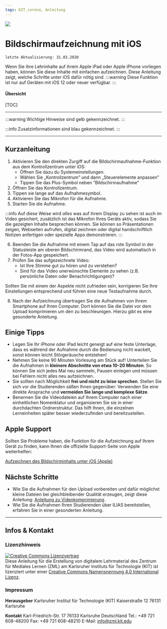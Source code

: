```yaml
---
tags: KIT_corona, Anleitung
---
```

![](https://i.imgur.com/eAg9Fgb.png)

# Bildschirmaufzeichnung mit iOS
```
letzte Aktualisierung: 31.03.2020
```
Wenn Sie ihre Lehrinhalte auf ihrem Apple iPad oder Apple iPhone vorliegen haben, können Sie diese Inhalte mit einfachen aufzeichnen. Diese Anleitung zeigt, welche Schritte unter iOS dafür nötig sind.
:::warning
Diese Funktion ist nur auf Geräten mit iOS 12 oder neuer verfügbar.
:::

#### Übersicht
[TOC]

---

:::warning
Wichtige Hinweise sind gelb gekennzeichnet.
:::

:::info
Zusatzinformationen sind blau gekennzeichnet.
:::

---
## Kurzanleitung
1. Aktivieren Sie den direkten Zurgiff auf die Bildschirmaufnahme-Funktion aus dem Kontrollzentrum unter iOS:
    * Öffnen Sie dazu du Systemeinstellungen.
    * Wählen Sie „Kontrollzentrum” und dann „Steuerelemente anpassen”
    * Tippen Sie das Plus-Symbol neben ”Bildschirmaufnahme”
2. Öffnen Sie das Kontrollzentrum.
3. Tippen sie lange auf das Aufnahmesymbol.
4. Aktivieren Sie das Mikrofon für die Aufnahme.
5. Starten Sie die Aufnahme.

:::info
Auf diese Weise wird _alles_ was auf ihrem Display zu sehen ist auch im Video gesichert, zusätzlich ist das Mikrofon Ihres Geräts aktiv, sodass Sie die gezeigten Inhalte besprechen können.
Sie können so Präsentationen zeigen, Webseiten aufrufen, digital zeichnen oder digital handschriftlich Notizen anfertigen oder spezielle Apps demonstrieren.
:::

6. Beenden Sie die Aufnahme mit einem Tap auf das rote Symbol in der Statusleiste am oberen Bildschirmrand, das Video wird automatisch in der Fotos-App gespeichert.
7. Prüfen Sie das aufgezeichnete Video:
    * Ist Ihre Stimme gut zu hören und zu verstehen?
    * Sind für das Video unerwünschte Elemente zu sehen (z.B. persönliche Daten oder Benachrichtigungen)?

Sollten Sie mit einem der Aspekte nicht zufrieden sein, korrigieren Sie Ihre Einstellungen entsprechend und führen eine neue Testaufnahme durch.

8. Nach der Aufzeichnung übertragen Sie die Aufnahmen von Ihrem Smartphone auf Ihren Computer. Dort können Sie die Datei vor dem Upload komprimieren um den zu beschleunigen. Hierzu gibt es eine gesonderte Anleitung.

## Einige Tipps
* Legen Sie Ihr iPhone oder iPad leicht geneigt auf eine feste Unterlage, dass es während der Aufnahme durch die Bedienung nicht wackelt, sonst können leicht Störgeräusche entstehen!
* Nehmen Sie keine 90 Minuten Vorlesung am Stück auf! Unterteilen Sie die Aufnahmen in **kleinere Abschnitte von etwa 10-20 Minuten**. So können Sie sich jedes Mal neu sammeln, Pausen einlegen und müssen bei Fehlern nicht alles neu aufzeichnen.
* Sie sollten nach Möglichkeit **frei und nicht zu leise sprechen**. Stellen Sie sich vor die Studierenden säßen Ihnen gegenüber: Verwenden Sie eine direkte Ansprache und **vermeiden Sie lange und komplexe Sätze**.
* Benennen Sie die Videodateien auf Ihrem Computer nach einer einheitlichen Nomenklatur und organisieren Sie sie in einer durchdachten Ordnerstruktur. Das hilft Ihnen, die einzelnen Lerneinheiten später besser wiederzufinden und bereitzustellen.


## Apple Support
Sollten Sie Probleme haben, die Funktion für die Aufzeichnung auf Ihrem Gerät zu finden, kann Ihnen die offizielle Support-Seite von Apple weiterhelfen:

[Aufzeichnen des Bildschirminhalts unter iOS (Apple)](https://support.apple.com/de-de/HT207935)

## Nächste Schritte
* Wie Sie die Aufnahmen für den Upload vorbereiten und dafür möglichst kleine Dateien bei gleichbleibender Qualität erzeugen, zeigt diese Anleitung: [Anleitung zu Videokomprimierung](https://s.kit.edu/tutorial-videokomprimierung).
* Wie Sie die Aufnahmen Ihren Studierenden über ILIAS bereitstellen, erfahren Sie in einer gesonderten Anleitung.


---
## Infos & Kontakt

### Lizenzhinweis
<a rel="license" href="http://creativecommons.org/licenses/by/4.0/"><img alt="Creative Commons Lizenzvertrag" style="border-width:0" src="https://i.creativecommons.org/l/by/4.0/88x31.png" /></a><br /><span xmlns:dct="http://purl.org/dc/terms/" property="dct:title">Diese Anleitung für die Erstellung von digitalem Lehrmaterial</span> des <span xmlns:cc="http://creativecommons.org/ns#" property="cc:attributionName">Zentrum für Mediales Lernen (ZML) am Karlsruher Instituts für Technologie (KIT)</span> ist lizenziert unter einer <a rel="license" href="http://creativecommons.org/licenses/by/4.0/">Creative Commons Namensnennung 4.0 International Lizenz</a>.

### Impressum

**Herausgeber**
Karlsruher Institut für Technologie (KIT)
Kaiserstraße 12
76131 Karlsruhe

**Kontakt**
Karl-Friedrich-Str. 17
76133 Karlsruhe
Deutschland
Tel.: +49 721 608-48200
Fax: +49 721 608-48210
E-Mail: info@zml.kit.edu
